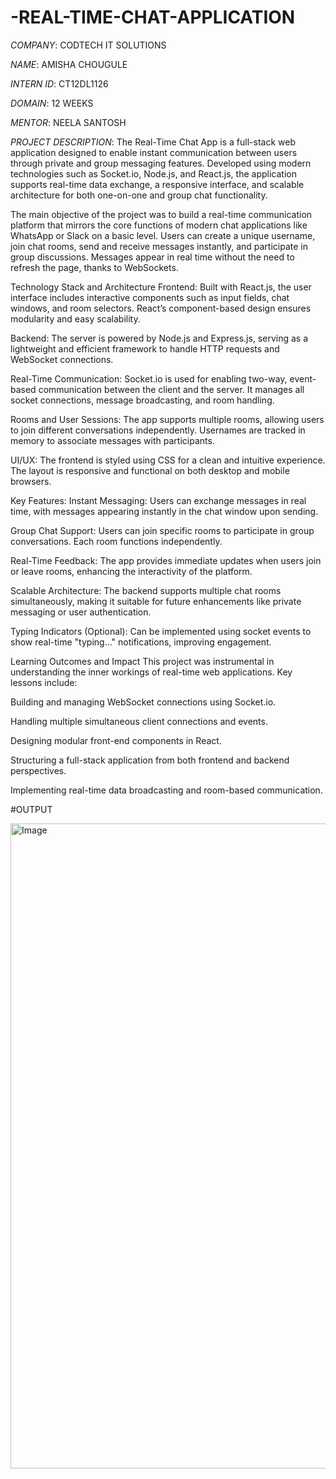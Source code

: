 # -REAL-TIME-CHAT-APPLICATION

*COMPANY*: CODTECH IT SOLUTIONS

*NAME*: AMISHA CHOUGULE

*INTERN ID*: CT12DL1126

*DOMAIN*: 12 WEEKS

*MENTOR*: NEELA SANTOSH

*PROJECT DESCRIPTION*: The Real-Time Chat App is a full-stack web application designed to enable instant communication between users through private and group messaging features. Developed using modern technologies such as Socket.io, Node.js, and React.js, the application supports real-time data exchange, a responsive interface, and scalable architecture for both one-on-one and group chat functionality.

The main objective of the project was to build a real-time communication platform that mirrors the core functions of modern chat applications like WhatsApp or Slack on a basic level. Users can create a unique username, join chat rooms, send and receive messages instantly, and participate in group discussions. Messages appear in real time without the need to refresh the page, thanks to WebSockets.

Technology Stack and Architecture
Frontend: Built with React.js, the user interface includes interactive components such as input fields, chat windows, and room selectors. React’s component-based design ensures modularity and easy scalability.

Backend: The server is powered by Node.js and Express.js, serving as a lightweight and efficient framework to handle HTTP requests and WebSocket connections.

Real-Time Communication: Socket.io is used for enabling two-way, event-based communication between the client and the server. It manages all socket connections, message broadcasting, and room handling.

Rooms and User Sessions: The app supports multiple rooms, allowing users to join different conversations independently. Usernames are tracked in memory to associate messages with participants.

UI/UX: The frontend is styled using CSS for a clean and intuitive experience. The layout is responsive and functional on both desktop and mobile browsers.

 Key Features:
Instant Messaging:
Users can exchange messages in real time, with messages appearing instantly in the chat window upon sending.

Group Chat Support:
Users can join specific rooms to participate in group conversations. Each room functions independently.

Real-Time Feedback:
The app provides immediate updates when users join or leave rooms, enhancing the interactivity of the platform.

Scalable Architecture:
The backend supports multiple chat rooms simultaneously, making it suitable for future enhancements like private messaging or user authentication.

Typing Indicators (Optional):
Can be implemented using socket events to show real-time "typing..." notifications, improving engagement.

Learning Outcomes and Impact
This project was instrumental in understanding the inner workings of real-time web applications. Key lessons include:

Building and managing WebSocket connections using Socket.io.

Handling multiple simultaneous client connections and events.

Designing modular front-end components in React.

Structuring a full-stack application from both frontend and backend perspectives.

Implementing real-time data broadcasting and room-based communication.

#OUTPUT

<img width="1920" height="1032" alt="Image" src="https://github.com/user-attachments/assets/d398891b-7e9b-4a4e-9d2c-983fab794fb2" />
